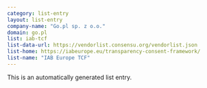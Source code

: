 ```yaml
---
category: list-entry
layout: list-entry
company-name: "Go.pl sp. z o.o."
domain: go.pl
list: iab-tcf
list-data-url: https://vendorlist.consensu.org/vendorlist.json
list-home: https://iabeurope.eu/transparency-consent-framework/
list-name: "IAB Europe TCF"
---
```


This is an automatically generated list entry.
